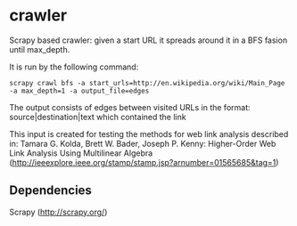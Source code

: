 crawler
=======
Scrapy based crawler: given a start URL it spreads around it in a BFS fasion until max_depth.

It is run by the following command:
```
scrapy crawl bfs -a start_urls=http://en.wikipedia.org/wiki/Main_Page -a max_depth=1 -a output_file=edges
```

The output consists of edges between visited URLs in the format:
source|destination|text which contained the link

This input is created for testing the methods for web link analysis described in:
Tamara G. Kolda, Brett W. Bader, Joseph P. Kenny: Higher-Order Web Link Analysis Using Multilinear Algebra
(http://ieeexplore.ieee.org/stamp/stamp.jsp?arnumber=01565685&tag=1)


Dependencies
------------
Scrapy (http://scrapy.org/)

